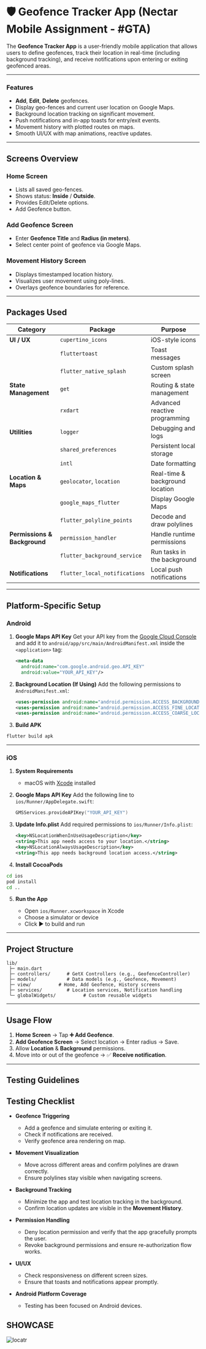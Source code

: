 # 🛡️ Geofence Tracker App (Nectar Mobile Assignment - #GTA)

The **Geofence Tracker App** is a user-friendly mobile application that allows users to define geofences, track their location in real-time (including background tracking), and receive notifications upon entering or exiting geofenced areas.

---

### Features

*  **Add**,  **Edit**, **Delete** geofences.
*  Display geo-fences and current user location on Google Maps.
*  Background location tracking on significant movement.
*  Push notifications and in-app toasts for entry/exit events.
*  Movement history with plotted routes on maps.
*  Smooth UI/UX with map animations, reactive updates.

---

## Screens Overview

###  Home Screen

* Lists all saved geo-fences.
* Shows status: **Inside** / **Outside**.
* Provides Edit/Delete options.
* Add Geofence button.

###  Add Geofence Screen

* Enter **Geofence Title** and **Radius (in meters)**.
* Select center point of geofence via Google Maps.

###  Movement History Screen

* Displays timestamped location history.
* Visualizes user movement using poly-lines.
* Overlays geofence boundaries for reference.

---

## Packages Used

| Category                     | Package                       | Purpose                         |
| ---------------------------- | ----------------------------- | ------------------------------- |
| **UI / UX**                  | `cupertino_icons`             | iOS-style icons                 |
|                              | `fluttertoast`                | Toast messages                  |
|                              | `flutter_native_splash`       | Custom splash screen            |
| **State Management**         | `get`                         | Routing & state management      |
|                              | `rxdart`                      | Advanced reactive programming   |
| **Utilities**                | `logger`                      | Debugging and logs              |
|                              | `shared_preferences`          | Persistent local storage        |
|                              | `intl`                        | Date formatting                 |
| **Location & Maps**          | `geolocator`, `location`      | Real-time & background location |
|                              | `google_maps_flutter`         | Display Google Maps             |
|                              | `flutter_polyline_points`     | Decode and draw polylines       |
| **Permissions & Background** | `permission_handler`          | Handle runtime permissions      |
|                              | `flutter_background_service`  | Run tasks in the background     |
| **Notifications**            | `flutter_local_notifications` | Local push notifications        |

---

## Platform-Specific Setup

###  Android

1. **Google Maps API Key**
   Get your API key from the [Google Cloud Console](https://console.cloud.google.com/) and add it to `android/app/src/main/AndroidManifest.xml` inside the `<application>` tag:

   ```xml
   <meta-data
     android:name="com.google.android.geo.API_KEY"
     android:value="YOUR_API_KEY"/>
   ```

2. **Background Location (If Using)**
   Add the following permissions to `AndroidManifest.xml`:

   ```xml
   <uses-permission android:name="android.permission.ACCESS_BACKGROUND_LOCATION" />
   <uses-permission android:name="android.permission.ACCESS_FINE_LOCATION" />
   <uses-permission android:name="android.permission.ACCESS_COARSE_LOCATION" />
   ```

3. **Build APK**

```bash
flutter build apk
```

---

###  iOS

1. **System Requirements**

    * macOS with [Xcode](https://developer.apple.com/xcode/) installed

2. **Google Maps API Key**
   Add the following line to `ios/Runner/AppDelegate.swift`:

   ```swift
   GMSServices.provideAPIKey("YOUR_API_KEY")
   ```

3. **Update Info.plist**
   Add required permissions to `ios/Runner/Info.plist`:

   ```xml
   <key>NSLocationWhenInUseUsageDescription</key>
   <string>This app needs access to your location.</string>
   <key>NSLocationAlwaysUsageDescription</key>
   <string>This app needs background location access.</string>
   ```

4. **Install CocoaPods**

```bash
cd ios
pod install
cd ..
```

5. **Run the App**

    * Open `ios/Runner.xcworkspace` in Xcode
    * Choose a simulator or device
    * Click ▶️ to build and run

---

##  Project Structure

```
lib/
 ├─ main.dart
 ├─ controllers/      # GetX Controllers (e.g., GeofenceController)
 ├─ models/           # Data models (e.g., Geofence, Movement)
 ├─ view/          # Home, Add Geofence, History screens
 ├─ services/         # Location services, Notification handling
 └─ globalWidgets/          # Custom reusable widgets
```

---

##  Usage Flow

1. **Home Screen** → Tap **➕ Add Geofence**.
2. **Add Geofence Screen** → Select location → Enter radius → Save.
3. Allow **Location** & **Background** permissions.
4. Move into or out of the geofence → ✅ **Receive notification**.

---


## Testing Guidelines

##  Testing Checklist

* **Geofence Triggering**

    * Add a geofence and simulate entering or exiting it.
    * Check if notifications are received.
    * Verify geofence area rendering on map.

* **Movement Visualization**

    * Move across different areas and confirm polylines are drawn correctly.
    * Ensure polylines stay visible when navigating screens.

* **Background Tracking**

    * Minimize the app and test location tracking in the background.
    * Confirm location updates are visible in the **Movement History**.

* **Permission Handling**

    * Deny location permission and verify that the app gracefully prompts the user.
    * Revoke background permissions and ensure re-authorization flow works.

* **UI/UX**

    * Check responsiveness on different screen sizes.
    * Ensure that toasts and notifications appear promptly.

* **Android Platform Coverage**

    * Testing has been focused on Android devices.
 
## SHOWCASE
![locatr](https://github.com/user-attachments/assets/d2cdeaa5-b656-428d-9187-8b9d544c42e7)




